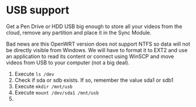 # USB support

Get a Pen Drive or HDD USB big enough to store all your videos from the cloud, remove any partition and place it in the Sync Module.

Bad news are this OpenWRT version does not support NTFS so data will not be directly visible from Windows. We will have to format it to EXT2 and use an application to read its content or connect using WinSCP and move videos from USB to your computer (not a big deal).

1. Execute `ls /dev`
1. Check if sda or sdb exists. If so, remember the value sda1 or sdb1
1. Execute `mkdir /mnt/usb`
1. Execute `mount /dev/sda1 /mnt/usb`
1. 


